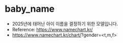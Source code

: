 # baby_name

* 2025년에 태어난 아이 이름을 결정하기 위한 모델입니다.
* Reference: https://www.namechart.kr/
* https://www.namechart.kr/chart/<year>?gender=<t,m,f>
